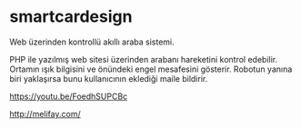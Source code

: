 # smartcardesign
Web üzerinden kontrollü akıllı araba sistemi.

PHP ile yazılmış web sitesi üzerinden arabanı hareketini kontrol edebilir. 
Ortamın ışık bilgisini ve önündeki engel mesafesini gösterir.
Robotun yanına biri yaklaşırsa bunu kullanıcının eklediği maile bildirir.

https://youtu.be/FoedhSUPCBc

http://melifay.com/


